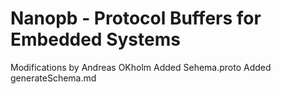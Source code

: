Nanopb - Protocol Buffers for Embedded Systems
==============================================


Modifications by Andreas OKholm
Added Sehema.proto
Added generateSchema.md